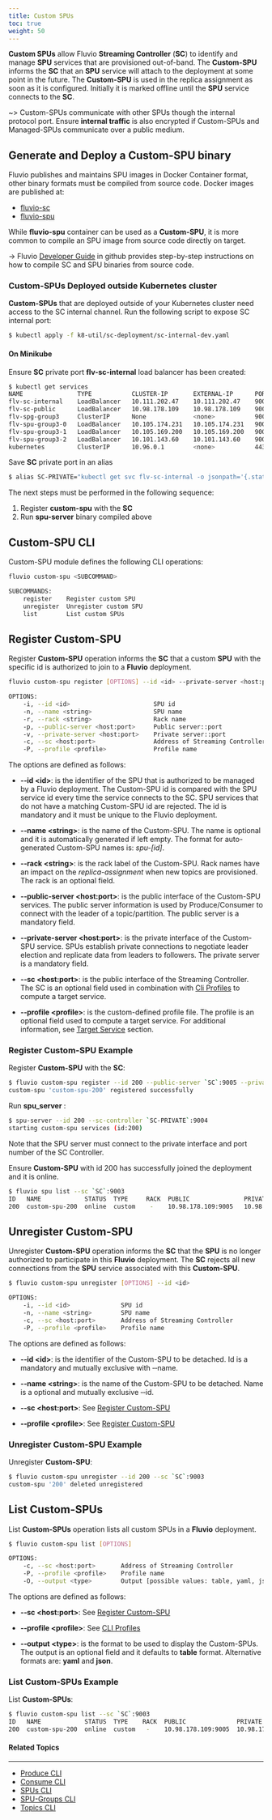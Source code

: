 ```yaml
---
title: Custom SPUs
toc: true
weight: 50
---
```


**Custom SPUs** allow Fluvio **Streaming Controller** (**SC**) to identify and manage **SPU** services that are provisioned out-of-band. The **Custom-SPU** informs the **SC** that an **SPU** service will attach to the deployment at some point in the future. The **Custom-SPU** is used in the replica assignment as soon as it is configured. Initially it is marked offline until the **SPU** service connects to the **SC**. 

~> Custom-SPUs communicate with other SPUs though the internal protocol port. Ensure **internal traffic** is also encrypted if Custom-SPUs and Managed-SPUs communicate over a public medium.


## Generate and Deploy a Custom-SPU binary

Fluvio publishes and maintains SPU images in Docker Container format, other binary formats must be compiled from source code. Docker images are published at:

* [fluvio-sc](https://hub.docker.com/r/infinyon/fluvio-sc)
* [fluvio-spu](https://hub.docker.com/r/infinyon/fluvio-spu)

While **fluvio-spu** container can be used as a **Custom-SPU**, it is more common to compile an SPU image from source code directly on target.

-> Fluvio [Developer Guide](https://github.com/infinyon/fluvio/blob/master/DEVELOPER.md) in github provides step-by-step instructions on how to compile SC and SPU binaries from source code.


### Custom-SPUs Deployed outside Kubernetes cluster

**Custom-SPUs** that are deployed outside of your Kubernetes cluster need access to the SC internal channel. Run the following script to expose SC internal port:

```bash
$ kubectl apply -f k8-util/sc-deployment/sc-internal-dev.yaml 
```

#### On Minikube

Ensure **SC** private port **flv-sc-internal** load balancer has been created:

```bash
$ kubectl get services
NAME               TYPE           CLUSTER-IP       EXTERNAL-IP      PORT(S)             AGE
flv-sc-internal    LoadBalancer   10.111.202.47    10.111.202.47    9004:30314/TCP      4h25m
flv-sc-public      LoadBalancer   10.98.178.109    10.98.178.109    9003:31974/TCP      4h25m
flv-spg-group3     ClusterIP      None             <none>           9005/TCP,9006/TCP   4h9m
flv-spu-group3-0   LoadBalancer   10.105.174.231   10.105.174.231   9005:31368/TCP      4h9m
flv-spu-group3-1   LoadBalancer   10.105.169.200   10.105.169.200   9005:30391/TCP      4h9m
flv-spu-group3-2   LoadBalancer   10.101.143.60    10.101.143.60    9005:30080/TCP      4h9m
kubernetes         ClusterIP      10.96.0.1        <none>           443/TCP             4h34m
```

Save **SC** private port in an alias

```bash
$ alias SC-PRIVATE="kubectl get svc flv-sc-internal -o jsonpath='{.status.loadBalancer.ingress[0].ip}'"
```

The next steps must be performed in the following sequence:

1. Register **custom-spu** with the **SC**
2. Run **spu-server** binary compiled above


## Custom-SPU CLI

Custom-SPU module defines the following CLI operations: 

```bash
fluvio custom-spu <SUBCOMMAND>

SUBCOMMANDS:
    register    Register custom SPU
    unregister  Unregister custom SPU
    list        List custom SPUs
```

## Register Custom-SPU

Register **Custom-SPU** operation informs the **SC** that a custom **SPU** with the specific id is authorized to join to a **Fluvio** deployment. 

```bash
fluvio custom-spu register [OPTIONS] --id <id> --private-server <host:port> --public-server <host:port>

OPTIONS:
    -i, --id <id>                       SPU id
    -n, --name <string>                 SPU name
    -r, --rack <string>                 Rack name
    -p, --public-server <host:port>     Public server::port
    -v, --private-server <host:port>    Private server::port
    -c, --sc <host:port>                Address of Streaming Controller
    -P, --profile <profile>             Profile name
```

The options are defined as follows:

* **&dash;&dash;id &lt;id&gt;**:
is the identifier of the SPU that is authorized to be managed by a Fluvio deployment. The Custom-SPU id is compared with the SPU service id every time the service connects to the SC. SPU services that do not have a matching Custom-SPU id are rejected. The id is mandatory and it must be unique to the Fluvio deployment.

* **&dash;&dash;name &lt;string&gt;**:
is the name of the Custom-SPU. The name is optional and it is automatically generated if left empty. The format for auto-generated Custom-SPU names is: _spu-[id]_.

* **&dash;&dash;rack &lt;string&gt;**:
is the rack label of the Custom-SPU. Rack names have an impact on the *replica-assignment* when new topics are provisioned. The rack is an optional field.

* **&dash;&dash;public-server &lt;host:port&gt;**:
is the public interface of the Custom-SPU services. The public server information is used by Produce/Consumer to connect with the leader of a topic/partition. The public server is a mandatory field.

* **&dash;&dash;private-server &lt;host:port&gt;**:
is the private interface of the Custom-SPU service. SPUs establish private connections to negotiate leader election and replicate data from leaders to followers. The private server is a mandatory field.

* **&dash;&dash;sc &lt;host:port&gt;**:
is the public interface of the Streaming Controller. The SC is an optional field used in combination with [Cli Profiles](../#profiles) to compute a target service.

* **&dash;&dash;profile &lt;profile&gt;**:
is the custom-defined profile file. The profile is an optional field used to compute a target service. For additional information, see [Target Service](..#target-service) section.


### Register Custom-SPU Example

Register **Custom-SPU** with the **SC**:

```bash
$ fluvio custom-spu register --id 200 --public-server `SC`:9005 --private-server `SC`:9006 --sc `SC`:9003
custom-spu 'custom-spu-200' registered successfully
```

Run **spu_server** :

```bash
$ spu-server --id 200 --sc-controller `SC-PRIVATE`:9004
starting custom-spu services (id:200)
```

Note that the SPU server must connect to the private interface and port number of the SC Controller.

Ensure **Custom-SPU** with id 200 has successfully joined the deployment and it is online.

```bash
$ fluvio spu list --sc `SC`:9003
ID   NAME            STATUS  TYPE     RACK  PUBLIC               PRIVATE 
200  custom-spu-200  online  custom    -    10.98.178.109:9005   10.98.178.109:9006 
```


## Unregister Custom-SPU

Unregister **Custom-SPU** operation informs the **SC** that the **SPU** is no longer authorized to participate in this **Fluvio** deployment. The **SC** rejects all new connections from the **SPU** service associated with this **Custom-SPU**.

```bash
$ fluvio custom-spu unregister [OPTIONS] --id <id>

OPTIONS:
    -i, --id <id>              SPU id
    -n, --name <string>        SPU name
    -c, --sc <host:port>       Address of Streaming Controller
    -P, --profile <profile>    Profile name
```

The options are defined as follows:

* **&dash;&dash;id &lt;id&gt;**:
is the identifier of the Custom-SPU to be detached. Id is a mandatory and mutually exclusive with &dash;&dash;name.

* **&dash;&dash;name &lt;string&gt;**:
is the name of the Custom-SPU to be detached. Name is a optional and mutually exclusive &dash;&dash;id.

* **&dash;&dash;sc &lt;host:port&gt;**:
See [Register Custom-SPU](#register-custom-spu)

* **&dash;&dash;profile &lt;profile&gt;**:
See [Register Custom-SPU](#register-custom-spu)

### Unregister Custom-SPU Example

Unregister **Custom-SPU**: 

```bash
$ fluvio custom-spu unregister --id 200 --sc `SC`:9003
custom-spu '200' deleted unregistered
```


## List Custom-SPUs

List **Custom-SPUs** operation lists all custom SPUs in a **Fluvio** deployment. 

```bash
$ fluvio custom-spu list [OPTIONS]

OPTIONS:
    -c, --sc <host:port>       Address of Streaming Controller
    -P, --profile <profile>    Profile name
    -O, --output <type>        Output [possible values: table, yaml, json]
```

The options are defined as follows:

* **&dash;&dash;sc &lt;host:port&gt;**:
See [Register Custom-SPU](#register-custom-spu)

* **&dash;&dash;profile &lt;profile&gt;**:
See [CLI Profiles](../profiles)

* **&dash;&dash;output &lt;type&gt;**:
is the format to be used to display the Custom-SPUs. The output is an optional field and it defaults to **table** format. Alternative formats are: **yaml** and **json**.

### List Custom-SPUs Example

List **Custom-SPUs**: 

```bash
$ fluvio custom-spu list --sc `SC`:9003
ID   NAME            STATUS  TYPE    RACK  PUBLIC              PRIVATE 
200  custom-spu-200  online  custom   -    10.98.178.109:9005  10.98.178.109:9006 
```


#### Related Topics
-------------------
* [Produce CLI](../produce/)
* [Consume CLI](../consume/)
* [SPUs CLI](../spus/)
* [SPU-Groups CLI](../spu-groups/)
* [Topics CLI](../topics/)
